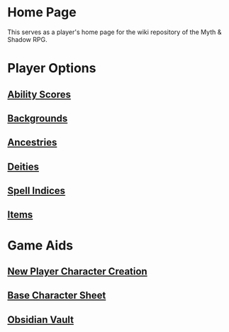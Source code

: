 # Home Page

This serves as a player's home page for the wiki repository of the Myth & Shadow RPG.

# Player Options

## [Ability Scores](Player%20Characters/The%20Ability%20Scores/Ability%20Scores.md)

## [Backgrounds](Player%20Characters/Backgrounds/Background.md)

## [Ancestries](Player%20Characters/Ancenstries/Ancestry.md)

## [Deities](Magic/Deities/Deities.md)

## [Spell Indices](Magic/Spells/Spells%20by%20Level/Spell%20Indices.md)

## [Items](Items%20and%20Gear/Items.md)

# Game Aids

## [New Player Character Creation](Character%20Creation/New%20Player%20Character%20Creation.md)

## [Base Character Sheet](Character%20Creation/Characters/Base%20Character%20Sheet.md)

## [Obsidian Vault](https://github.com/19bufordcarl/CarlRPG)
